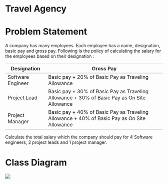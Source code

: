 # Travel Agency  

<h1>Problem Statement</h1>  
<p>A company has many employees. Each employee has a name, designation, basic pay and gross pay. Following is the policy of calculating the salary for the employees based on their designation :</p>  
<table>  
	<thead>  
		<th>Designation</th>  
		<th>Gross Pay</th>  
	</thead>  
	<tbody>  
		<tr>
			<td>Software Engineer</td>  
			<td>Basic pay + 20% of Basic Pay as Traveling Allowance </td>  
		</tr>  
		<tr>
			<td>Project Lead</td>  
			<td>Basic pay + 30% of Basic Pay as Traveling Allowance + 30% of Basic Pay as On Site Allowance </td>  
		</tr>  
		<tr>
			<td>Project Manager</td>  
			<td>Basic pay + 40% of Basic Pay as Traveling Allowance + 40% of Basic Pay as On Site Allowance </td>  
		</tr>  
	</tbody>  
</table>  
<p>Calculate the total salary which the company should pay for 4 Software engineers, 2 project leads and 1 project manager.</p>  
<h1>Class Diagram</h1>  
<img src="https://image.ibb.co/cbMbam/Class_Diagram.png" />  

